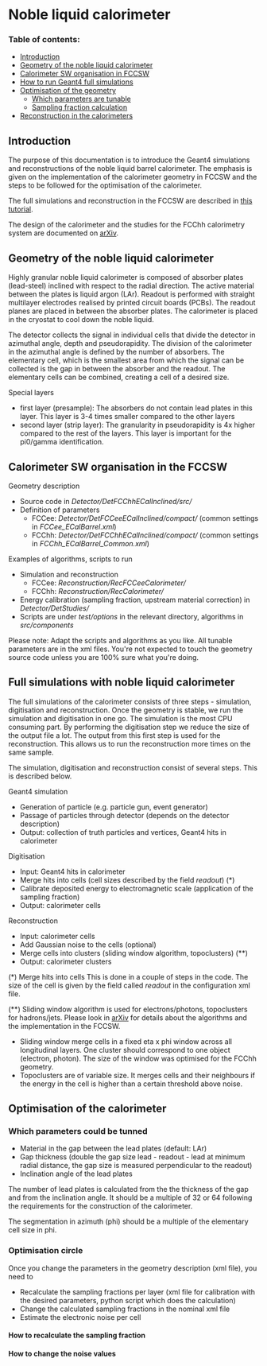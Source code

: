 # Noble liquid calorimeter

### Table of contents:
* [Introduction](#introduction)
* [Geometry of the noble liquid calorimeter](#ecal-geometry)
* [Calorimeter SW organisation in FCCSW](#code-where)
* [How to run Geant4 full simulations](#run-simulations)
* [Optimisation of the geometry](#optimisation)
  * [Which parameters are tunable](#parameters)
  * [Sampling fraction calculation](#sampling-fraction)
* [Reconstruction in the calorimeters](#reconstruction)

## Introduction

The purpose of this documentation is to introduce the Geant4 simulations and reconstructions of the noble liquid barrel calorimeter. The emphasis is given on the implementation of the calorimeter geometry in FCCSW and the steps to be followed for the optimisation of the calorimeter.

The full simulations and reconstruction in the FCCSW are described in [this tutorial](https://hep-fcc.github.io/fcc-tutorials/full-detector-simulations/README.html).

The design of the calorimeter and the studies for the FCChh calorimetry system are documented on [arXiv](https://arxiv.org/abs/1912.09962).

## Geometry of the noble liquid calorimeter

Highly granular noble liquid calorimeter is composed of absorber plates (lead-steel) inclined with respect to the radial direction. The active material between the plates is liquid argon (LAr). Readout is performed with straight multilayer electrodes realised by printed circuit boards (PCBs). The readout planes are placed in between the absorber plates. The calorimeter is placed in the cryostat to cool down the noble liquid.

The detector collects the signal in individual cells that divide the detector in azimuthal angle, depth and pseudorapidity. The division of the calorimeter in the azimuthal angle is defined by the number of absorbers. The elementary cell, which is the smallest area from which the signal can be collected is the gap in between the absorber and the readout. The elementary cells can be combined, creating a cell of a desired size.

Special layers
- first layer (presample): The absorbers do not contain lead plates in this layer. This layer is 3-4 times smaller compared to the other layers
- second layer (strip layer): The granularity in pseudorapidity is 4x higher compared to the rest of the layers. This layer is important for the pi0/gamma identification.

## Calorimeter SW organisation in the FCCSW

Geometry description
- Source code in *Detector/DetFCChhECalInclined/src/*
- Definition of parameters
  - FCCee: *Detector/DetFCCeeECalInclined/compact/* (common settings in *FCCee_ECalBarrel.xml*)
  - FCChh: *Detector/DetFCChhECalInclined/compact/* (common settings in *FCChh_ECalBarrel_Common.xml*)

Examples of algorithms, scripts to run
- Simulation and reconstruction
   - FCCee: *Reconstruction/RecFCCeeCalorimeter/*
   - FCChh: *Reconstruction/RecCalorimeter/*
- Energy calibration (sampling fraction, upstream material correction) in *Detector/DetStudies/*
- Scripts are under *test/options* in the relevant directory, algorithms in *src/components*
 
Please note: Adapt the scripts and algorithms as you like. All tunable parameters are in the xml files. You're not expected to touch the geometry source code unless you are 100\% sure what you're doing.

## Full simulations with noble liquid calorimeter

The full simulations of the calorimeter consists of three steps - simulation, digitisation and reconstruction. Once the geometry is stable, we run the simulation and digitisation in one go. The simulation is the most CPU consuming part. By performing the digitisation step we reduce the size of the output file a lot. The output from this first step is used for the reconstruction. This allows us to run the reconstruction more times on the same sample.

The simulation, digitisation and reconstruction consist of several steps. This is described below.

Geant4 simulation
 - Generation of particle (e.g. particle gun, event generator)
 - Passage of particles through detector (depends on the detector description)
 - Output: collection of truth particles and vertices, Geant4 hits in calorimeter

Digitisation
 - Input: Geant4 hits in calorimeter
 - Merge hits into cells (cell sizes described by the field *readout*) (*)
 - Calibrate deposited energy to electromagnetic scale (application of the sampling fraction)
 - Output: calorimeter cells
 
Reconstruction
 - Input: calorimeter cells
 - Add Gaussian noise to the cells (optional)
 - Merge cells into clusters (sliding window algorithm, topoclusters) (**)
 - Output: calorimeter clusters

(*) Merge hits into cells
This is done in a couple of steps in the code. The size of the cell is given by the field called *readout* in the configuration xml file.

(**) Sliding window algorithm is used for electrons/photons, topoclusters for hadrons/jets. Please look in [arXiv](https://arxiv.org/abs/1912.09962) for details about the algorithms and the implementation in the FCCSW.
- Sliding window merge cells in a fixed eta x phi window across all longitudinal layers. One cluster should correspond to one object (electron, photon). The size of the window was optimised for the FCChh geometry.
- Topoclusters are of variable size. It merges cells and their neighbours if the energy in the cell is higher than a certain threshold above noise.   

## Optimisation of the calorimeter

### Which parameters could be tunned

- Material in the gap between the lead plates (default: LAr)
- Gap thickness (double the gap size lead - readout - lead at minimum radial distance, the gap size is measured perpendicular to the readout)
- Inclination angle of the lead plates

The number of lead plates is calculated from the the thickness of the gap and from the inclination angle. It should be a multiple of 32 or 64 following the requirements for the construction of the calorimeter.

The segmentation in azimuth (phi) should be a multiple of the elementary cell size in phi.

### Optimisation circle

Once you change the parameters in the geometry description (xml file), you need to
- Recalculate the sampling fractions per layer (xml file for calibration with the desired parameters, python script which does the calculation)
- Change the calculated sampling fractions in the nominal xml file
- Estimate the electronic noise per cell

#### How to recalculate the sampling fraction

#### How to change the noise values
